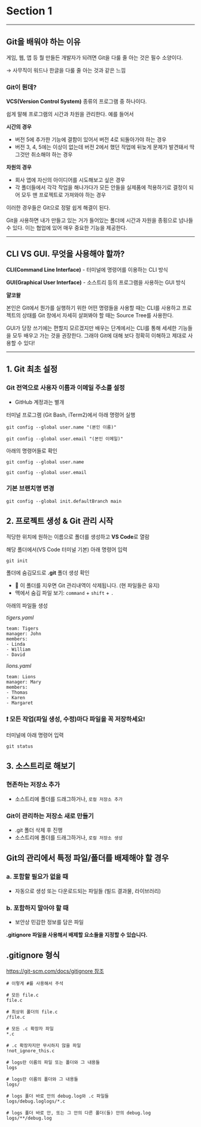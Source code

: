# Section 1

---

## Git을 배워야 하는 이유

게임, 웹, 앱 등 뭘 만들든 개발자가 되려면 Git을 다룰 줄 아는 것은 필수 소양이다.

→ 사무직이 워드나 한글을 다룰 줄 아는 것과 같은 느낌

### Git이 뭔데?

**VCS(Version Control System)** 종류의 프로그램 중 하나이다.

쉽게 말해 프로그램의 시간과 차원을 관리한다. 예를 들어서

**시간의 경우**

- 버전 5에 추가한 기능에 결함이 있어서 버전 4로 되돌아가야 하는 경우
- 버전 3, 4, 5에는 이상이 없는데 버전 2에서 했던 작업에 뒤늦게 문제가 발견돼서 딱 그것만 취소해야 하는 경우

**차원의 경우**

- 회사 앱에 자신의 아이디어를 시도해보고 싶은 경우
- 각 폴더들에서 각각 작업을 해나가다가 모든 안들을 실제품에 적용하기로 결정이 되어 모두 맨 프로젝트로 가져와야 하는 경우

이러한 경우들은 Git으로 정말 쉽게 해결이 된다. 

Git을 사용하면 내가 만들고 있는 거가 들어있는 폴더에 시간과 자원을 종횡으로 넘나들 수 있다. 이는 협업에 있어 매우 중요한 기능을 제공한다.

---

## CLI VS GUI. 무엇을 사용해야 할까?

**CLI(Command Line Interface)** - 터미널에 명령어를 이용하는 CLI 방식

**GUI(Graphical User Interface)** - 소스트리 등의 프로그램을 사용하는 GUI 방식

**얄코왈**

본인은 Git에서 뭔가를 실행하기 위한 어떤 명령들을 사용할 때는 CLI를 사용하고 프로젝트의 상태를 Git 창에서 자세히 살펴봐야 할 때는 Source Tree를 사용한다.

GUI가 당장 쓰기에는 편할지 모르겠지만 배우는 단계에서는 CLI를 통해 세세한 기능들을 모두 배우고 가는 것을 권장한다. 그래야 Git에 대해 보다 정확히 이해하고 제대로 사용할 수 있다!

---

## **1. Git 최초 설정**

### **Git 전역으로 사용자 이름과 이메일 주소를 설정**

- GitHub 계정과는 별개

터미널 프로그램 (Git Bash, iTerm2)에서 아래 명령어 실행

`git config --global user.name "(본인 이름)"`

`git config --global user.email "(본인 이메일)"`

아래의 명령어들로 확인

`git config --global user.name`

`git config --global user.email`

### **기본 브랜치명 변경**

`git config --global init.defaultBranch main`

## **2. 프로젝트 생성 & Git 관리 시작**

적당한 위치에 원하는 이름으로 폴더를 생성하고 **VS Code**로 열람

해당 폴더에서(VS Code 터미널 기본) 아래 명령어 입력

`git init`

폴더에 숨김모드로 **.git** 폴더 생성 확인

- 🛑 이 폴더를 지우면 Git 관리내역이 삭제됩니다. (현 파일들은 유지)
- 맥에서 숨김 파일 보기: `command` + `shift` + `.`

아래의 파일들 생성

*tigers.yaml*

```
team: Tigers
manager: John
members:
- Linda
- William
- David
```

*lions.yaml*

```
team: Lions
manager: Mary
members:
- Thomas
- Karen
- Margaret
```

### **❗️ 모든 작업(파일 생성, 수정)마다 파일을 꼭 저장하세요!**

터미널에 아래 명령어 입력

`git status`

## **3. 소스트리로 해보기**

### **현존하는 저장소 추가**

- 소스트리에 폴더를 드래그하거나, `로컬 저장소 추가`

### **Git이 관리하는 저장소 새로 만들기**

- .git 폴더 삭제 후 진행
- 소스트리에 폴더를 드래그하거나, `로컬 저장소 생성`

## **Git의 관리에서 특정 파일/폴더를 배제해야 할 경우**

### **a. 포함할 필요가 없을 때**

- 자동으로 생성 또는 다운로드되는 파일들 (빌드 결과물, 라이브러리)

### **b. 포함하지 말아야 할 때**

- 보안상 민감한 정보를 담은 파일

****.gitignore 파일을 사용해서 배제할 요소들을 지정할 수 있습니다.****

## **.gitignore 형식**

https://git-scm.com/docs/gitignore 참조

```
# 이렇게 #를 사용해서 주석

# 모든 file.c
file.c

# 최상위 폴더의 file.c
/file.c

# 모든 .c 확장자 파일
*.c

# .c 확장자지만 무시하지 않을 파일
!not_ignore_this.c

# logs란 이름의 파일 또는 폴더와 그 내용들
logs

# logs란 이름의 폴더와 그 내용들
logs/

# logs 폴더 바로 안의 debug.log와 .c 파일들
logs/debug.loglogs/*.c

# logs 폴더 바로 안, 또는 그 안의 다른 폴더(들) 안의 debug.log
logs/**/debug.log
```